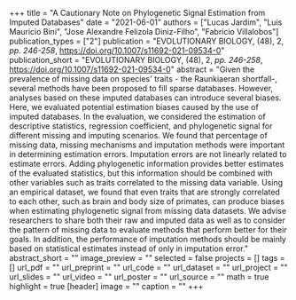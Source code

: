 +++
title = "A Cautionary Note on Phylogenetic Signal Estimation from Imputed Databases"
date = "2021-06-01"
authors = ["Lucas Jardim", "Luis Mauricio Bini", "Jose Alexandre Felizola Diniz-Filho", "Fabricio Villalobos"]
publication_types = ["2"]
publication = "EVOLUTIONARY BIOLOGY, (48), 2, _pp. 246-258_, https://doi.org/10.1007/s11692-021-09534-0"
publication_short = "EVOLUTIONARY BIOLOGY, (48), 2, _pp. 246-258_, https://doi.org/10.1007/s11692-021-09534-0"
abstract = "Given the prevalence of missing data on species' traits - the Raunkiaeran shortfall-, several methods have been proposed to fill sparse databases. However, analyses based on these imputed databases can introduce several biases. Here, we evaluated potential estimation biases caused by the use of imputed databases. In the evaluation, we considered the estimation of descriptive statistics, regression coefficient, and phylogenetic signal for different missing and imputing scenarios. We found that percentage of missing data, missing mechanisms and imputation methods were important in determining estimation errors. Imputation errors are not linearly related to estimate errors. Adding phylogenetic information provides better estimates of the evaluated statistics, but this information should be combined with other variables such as traits correlated to the missing data variable. Using an empirical dataset, we found that even traits that are strongly correlated to each other, such as brain and body size of primates, can produce biases when estimating phylogenetic signal from missing data datasets. We advise researchers to share both their raw and imputed data as well as to consider the pattern of missing data to evaluate methods that perform better for their goals. In addition, the performance of imputation methods should be mainly based on statistical estimates instead of only in imputation error."
abstract_short = ""
image_preview = ""
selected = false
projects = []
tags = []
url_pdf = ""
url_preprint = ""
url_code = ""
url_dataset = ""
url_project = ""
url_slides = ""
url_video = ""
url_poster = ""
url_source = ""
math = true
highlight = true
[header]
image = ""
caption = ""
+++
